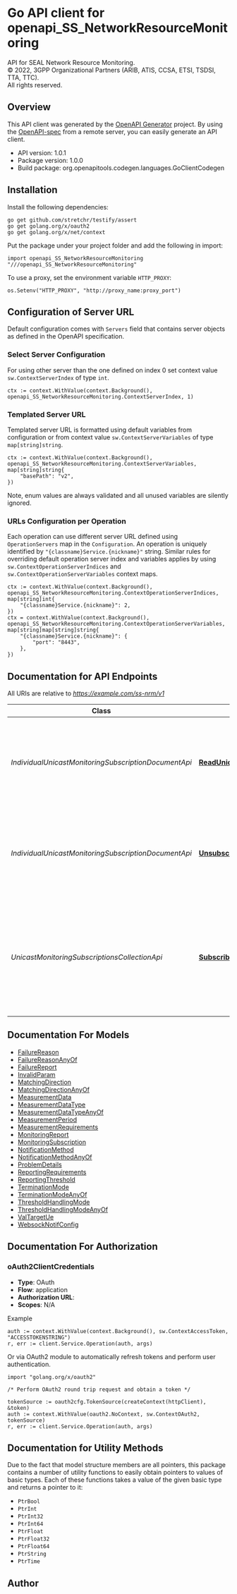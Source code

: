 # Go API client for openapi_SS_NetworkResourceMonitoring

API for SEAL Network Resource Monitoring.  
© 2022, 3GPP Organizational Partners (ARIB, ATIS, CCSA, ETSI, TSDSI, TTA, TTC).  
All rights reserved.


## Overview
This API client was generated by the [OpenAPI Generator](https://openapi-generator.tech) project.  By using the [OpenAPI-spec](https://www.openapis.org/) from a remote server, you can easily generate an API client.

- API version: 1.0.1
- Package version: 1.0.0
- Build package: org.openapitools.codegen.languages.GoClientCodegen

## Installation

Install the following dependencies:

```shell
go get github.com/stretchr/testify/assert
go get golang.org/x/oauth2
go get golang.org/x/net/context
```

Put the package under your project folder and add the following in import:

```golang
import openapi_SS_NetworkResourceMonitoring "///openapi_SS_NetworkResourceMonitoring"
```

To use a proxy, set the environment variable `HTTP_PROXY`:

```golang
os.Setenv("HTTP_PROXY", "http://proxy_name:proxy_port")
```

## Configuration of Server URL

Default configuration comes with `Servers` field that contains server objects as defined in the OpenAPI specification.

### Select Server Configuration

For using other server than the one defined on index 0 set context value `sw.ContextServerIndex` of type `int`.

```golang
ctx := context.WithValue(context.Background(), openapi_SS_NetworkResourceMonitoring.ContextServerIndex, 1)
```

### Templated Server URL

Templated server URL is formatted using default variables from configuration or from context value `sw.ContextServerVariables` of type `map[string]string`.

```golang
ctx := context.WithValue(context.Background(), openapi_SS_NetworkResourceMonitoring.ContextServerVariables, map[string]string{
	"basePath": "v2",
})
```

Note, enum values are always validated and all unused variables are silently ignored.

### URLs Configuration per Operation

Each operation can use different server URL defined using `OperationServers` map in the `Configuration`.
An operation is uniquely identified by `"{classname}Service.{nickname}"` string.
Similar rules for overriding default operation server index and variables applies by using `sw.ContextOperationServerIndices` and `sw.ContextOperationServerVariables` context maps.

```golang
ctx := context.WithValue(context.Background(), openapi_SS_NetworkResourceMonitoring.ContextOperationServerIndices, map[string]int{
	"{classname}Service.{nickname}": 2,
})
ctx = context.WithValue(context.Background(), openapi_SS_NetworkResourceMonitoring.ContextOperationServerVariables, map[string]map[string]string{
	"{classname}Service.{nickname}": {
		"port": "8443",
	},
})
```

## Documentation for API Endpoints

All URIs are relative to *https://example.com/ss-nrm/v1*

Class | Method | HTTP request | Description
------------ | ------------- | ------------- | -------------
*IndividualUnicastMonitoringSubscriptionDocumentApi* | [**ReadUnicastMonitoringSubscription**](docs/IndividualUnicastMonitoringSubscriptionDocumentApi.md#readunicastmonitoringsubscription) | **Get** /subscriptions/{subscriptionId} | Read an existing individual unicast monitoring subscription resource according to the subscriptionId.
*IndividualUnicastMonitoringSubscriptionDocumentApi* | [**UnsubscribeUnicastMonitoring**](docs/IndividualUnicastMonitoringSubscriptionDocumentApi.md#unsubscribeunicastmonitoring) | **Delete** /subscriptions/{subscriptionId} | Remove an existing individual unicast monitoring subscription resource according to the subscriptionId.
*UnicastMonitoringSubscriptionsCollectionApi* | [**SubscribeUnicastMonitoring**](docs/UnicastMonitoringSubscriptionsCollectionApi.md#subscribeunicastmonitoring) | **Post** /subscriptions | Create individual unicast monitoring subscription resource or obtain unicast QoS monitoring data for VAL UEs, VAL Group, or VAL Streams.


## Documentation For Models

 - [FailureReason](docs/FailureReason.md)
 - [FailureReasonAnyOf](docs/FailureReasonAnyOf.md)
 - [FailureReport](docs/FailureReport.md)
 - [InvalidParam](docs/InvalidParam.md)
 - [MatchingDirection](docs/MatchingDirection.md)
 - [MatchingDirectionAnyOf](docs/MatchingDirectionAnyOf.md)
 - [MeasurementData](docs/MeasurementData.md)
 - [MeasurementDataType](docs/MeasurementDataType.md)
 - [MeasurementDataTypeAnyOf](docs/MeasurementDataTypeAnyOf.md)
 - [MeasurementPeriod](docs/MeasurementPeriod.md)
 - [MeasurementRequirements](docs/MeasurementRequirements.md)
 - [MonitoringReport](docs/MonitoringReport.md)
 - [MonitoringSubscription](docs/MonitoringSubscription.md)
 - [NotificationMethod](docs/NotificationMethod.md)
 - [NotificationMethodAnyOf](docs/NotificationMethodAnyOf.md)
 - [ProblemDetails](docs/ProblemDetails.md)
 - [ReportingRequirements](docs/ReportingRequirements.md)
 - [ReportingThreshold](docs/ReportingThreshold.md)
 - [TerminationMode](docs/TerminationMode.md)
 - [TerminationModeAnyOf](docs/TerminationModeAnyOf.md)
 - [ThresholdHandlingMode](docs/ThresholdHandlingMode.md)
 - [ThresholdHandlingModeAnyOf](docs/ThresholdHandlingModeAnyOf.md)
 - [ValTargetUe](docs/ValTargetUe.md)
 - [WebsockNotifConfig](docs/WebsockNotifConfig.md)


## Documentation For Authorization



### oAuth2ClientCredentials


- **Type**: OAuth
- **Flow**: application
- **Authorization URL**: 
- **Scopes**: N/A

Example

```golang
auth := context.WithValue(context.Background(), sw.ContextAccessToken, "ACCESSTOKENSTRING")
r, err := client.Service.Operation(auth, args)
```

Or via OAuth2 module to automatically refresh tokens and perform user authentication.

```golang
import "golang.org/x/oauth2"

/* Perform OAuth2 round trip request and obtain a token */

tokenSource := oauth2cfg.TokenSource(createContext(httpClient), &token)
auth := context.WithValue(oauth2.NoContext, sw.ContextOAuth2, tokenSource)
r, err := client.Service.Operation(auth, args)
```


## Documentation for Utility Methods

Due to the fact that model structure members are all pointers, this package contains
a number of utility functions to easily obtain pointers to values of basic types.
Each of these functions takes a value of the given basic type and returns a pointer to it:

* `PtrBool`
* `PtrInt`
* `PtrInt32`
* `PtrInt64`
* `PtrFloat`
* `PtrFloat32`
* `PtrFloat64`
* `PtrString`
* `PtrTime`

## Author



